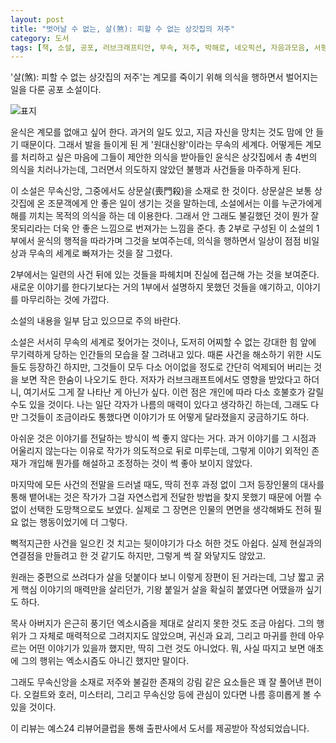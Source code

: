 ```yaml
---
layout: post
title: "벗어날 수 없는, 살(煞): 피할 수 없는 상갓집의 저주"
category: 도서
tags: [책, 소설, 공포, 러브크래프티안, 무속, 저주, 박해로, 네오픽션, 자음과모음, 서평, YES24 리뷰어클럽]
---
```


'살(煞): 피할 수 없는 상갓집의 저주'는
계모를 죽이기 위해 의식을 행하면서 벌어지는 일을 다룬 공포 소설이다.

![표지](https://lh3.googleusercontent.com/dXlLRH7_Zw_4-m0s8YRO0nxScAQnJIGjBtz1gcuBwpKxKsrxoYcOlRt1-reHHq-xKoBnQLm9_DLLyA=s480)

윤식은 계모를 없애고 싶어 한다.
과거의 일도 있고, 지금 자신을 망치는 것도 맘에 안 들기 때문이다.
그래서 발을 들이게 된 게 '원대신왕'이라는 무속의 세계다.
어떻게든 계모를 처리하고 싶은 마음에 그들이 제안한 의식을 받아들인 윤식은
상갓집에서 총 4번의 의식을 치러나가는데,
그러면서 의도하지 않았던 불행과 사건들을 마주하게 된다.

이 소설은 무속신앙, 그중에서도 상문살(喪門殺)을 소재로 한 것이다.
상문살은 보통 상갓집에 온 조문객에게 안 좋은 일이 생기는 것을 말하는데,
소설에서는 이를 누군가에게 해를 끼치는 목적의 의식을 하는 데 이용한다.
그래서 안 그래도 불길했던 것이 뭔가 잘못되리라는 더욱 안 좋은 느낌으로 번져가는 느낌을 준다.
총 2부로 구성된 이 소설의 1부에서 윤식의 행적을 따라가며 그것을 보여주는데,
의식을 행하면서 일상이 점점 비일상과 무속의 세계로 빠져가는 것을 잘 그렸다.

2부에서는 일련의 사건 뒤에 있는 것들을 파헤치며 진실에 접근해 가는 것을 보여준다.
새로운 이야기를 한다기보다는 거의 1부에서 설명하지 못했던 것들을 얘기하고,
이야기를 마무리하는 것에 가깝다.


<div class="im im-warning">
소설의 내용을 일부 담고 있으므로 주의 바란다.
</div>


소설은 서서히 무속의 세계로 젖어가는 것이나,
도저히 어찌할 수 없는 강대한 힘 앞에 무기력하게 당하는 인간들의 모습을 잘 그려내고 있다.
때론 사건을 해소하기 위한 시도들도 등장하긴 하지만,
그것들이 모두 다소 어이없을 정도로 간단히 억제되어 버리는 것을 보면 작은 한숨이 나오기도 한다.
저자가 러브크래프트에서도 영향을 받았다고 하더니, 여기서도 그게 잘 나타난 게 아닌가 싶다.
이런 점은 개인에 따라 다소 호불호가 갈릴 수도 있을 것이다.
나는 일단 각자가 나름의 매력이 있다고 생각하긴 하는데,
그래도 다만 그것들이 조금이라도 통했다면 이야기가 또 어떻게 달라졌을지 궁금하기도 하다.

아쉬운 것은 이야기를 전달하는 방식이 썩 좋지 않다는 거다.
과거 이야기를 그 시점과 어울리지 않는다는 이유로 작가가 의도적으로 뒤로 미루는데,
그렇게 이야기 외적인 존재가 개입해 뭔가를 해설하고 조정하는 것이 썩 좋아 보이지 않았다.

마지막에 모든 사건의 전말을 드러낼 때도,
딱히 전후 과정 없이 그저 등장인물의 대사를 통해 뱉어내는 것은
작가가 그걸 자연스럽게 전달한 방법을 찾지 못했기 때문에
어쩔 수 없이 선택한 도망책으로도 보였다.
실제로 그 장면은 인물의 면면을 생각해봐도 전혀 필요 없는 행동이었기에 더 그렇다.

뻑적지근한 사건을 일으킨 것 치고는 뒷이야기가 다소 허한 것도 아쉽다.
실제 현실과의 연결점을 만들려고 한 것 같기도 하지만, 그렇게 썩 잘 와닿지도 않았고.

원래는 중편으로 쓰려다가 살을 덧붙이다 보니 이렇게 장편이 된 거라는데,
그냥 짧고 굵게 핵심 이야기의 매력만을 살리던가,
기왕 붙일거 살을 확실히 붙였다면 어땠을까 싶기도 하다.

목사 아버지가 은근히 풍기던 엑소시즘을 제대로 살리지 못한 것도 조금 아쉽다.
그의 행위가 그 자체로 매력적으로 그려지지도 않았으며,
귀신과 요괴, 그리고 마귀를 한데 아우르는 어떤 이야기가 있을까 했지만, 딱히 그런 것도 아니었다.
뭐, 사실 따지고 보면 애초에 그의 행위는 엑소시즘도 아니긴 했지만 말이다.

그래도 무속신앙을 소재로 저주와 불길한 존재의 강림 같은 요소들은 꽤 잘 풀어낸 편이다.
오컬트와 호러, 미스터리, 그리고 무속신앙 등에 관심이 있다면 나름 흥미롭게 볼 수 있을 것이다.



<div class="im im-info">
이 리뷰는 예스24 리뷰어클럽을 통해 출판사에서 도서를 제공받아 작성되었습니다.
</div>
